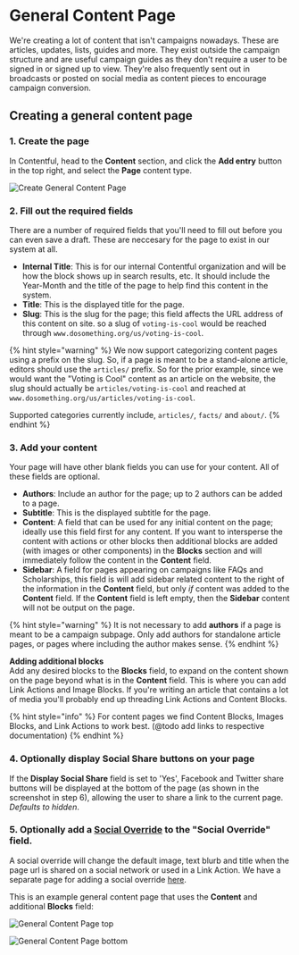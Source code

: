 # General Content Page

We're creating a lot of content that isn't campaigns nowadays. These are articles, updates, lists, guides and more. They exist outside the campaign structure and are useful campaign guides as they don't require a user to be signed in or signed up to view. They're also frequently sent out in broadcasts or posted on social media as content pieces to encourage campaign conversion.

## Creating a general content page

### 1. Create the page

In Contentful, head to the **Content** section, and click the **Add entry** button in the top right, and select the **Page** content type.

![Create General Content Page](../../.gitbook/assets/create-general-content-page.png)

### 2. Fill out the required fields

There are a number of required fields that you'll need to fill out before you can even save a draft. These are neccesary for the page to exist in our system at all.

- **Internal Title**: This is for our internal Contentful organization and will be how the block shows up in search results, etc. It should include the Year-Month and the title of the page to help find this content in the system.
- **Title**: This is the displayed title for the page.
- **Slug**: This is the slug for the page; this field affects the URL address of this content on site. so a slug of `voting-is-cool` would be reached through `www.dosomething.org/us/voting-is-cool`.

{% hint style="warning" %}
We now support categorizing content pages using a prefix on the slug. So, if a page is meant to be a stand-alone article, editors should use the `articles/` prefix. So for the prior example, since we would want the "Voting is Cool" content as an article on the website, the slug should actually be `articles/voting-is-cool` and reached at `www.dosomething.org/us/articles/voting-is-cool`.

Supported categories currently include, `articles/`, `facts/` and `about/`.
{% endhint %}

### 3. Add your content

Your page will have other blank fields you can use for your content. All of these fields are optional.

- **Authors**: Include an author for the page; up to 2 authors can be added to a page.
- **Subtitle**: This is the displayed subtitle for the page.
- **Content**: A field that can be used for any initial content on the page; ideally use this field first for any content. If you want to intersperse the content with actions or other blocks then additional blocks are added \(with images or other components\) in the **Blocks** section and will immediately follow the content in the **Content** field.
- **Sidebar**: A field for pages appearing on campaigns like FAQs and Scholarships, this field is will add sidebar related content to the right of the information in the **Content** field, but only _if_ content was added to the **Content** field. If the **Content** field is left empty, then the **Sidebar** content will not be output on the page.

{% hint style="warning" %}
It is not necessary to add **authors** if a page is meant to be a campaign subpage. Only add authors for standalone article pages, or pages where including the author makes sense.
{% endhint %}

**Adding additional blocks**  
Add any desired blocks to the **Blocks** field, to expand on the content shown on the page beyond what is in the **Content** field. This is where you can add Link Actions and Image Blocks. If you're writing an article that contains a lot of media you'll probably end up threading Link Actions and Content Blocks.

{% hint style="info" %}
For content pages we find Content Blocks, Images Blocks, and Link Actions to work best. \(@todo add links to respective documentation\)
{% endhint %}

### 4. Optionally display Social Share buttons on your page

If the **Display Social Share** field is set to 'Yes', Facebook and Twitter share buttons will be displayed at the bottom of the page (as shown in the screenshot in step 6), allowing the user to share a link to the current page. _Defaults to hidden_.

### 5. Optionally add a [Social Override](../social-overrides.md) to the "Social Override" field.

A social override will change the default image, text blurb and title when the page url is shared on a social network or used in a Link Action. We have a separate page for adding a social override [here](../social-overrides.md).

This is an example general content page that uses the **Content** and additional **Blocks** field:

![General Content Page top](../../.gitbook/assets/general-content-page-top.png)

![General Content Page bottom](../../.gitbook/assets/general-content-page-bottom.png)
